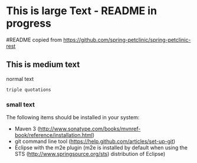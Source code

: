 # This is large Text - README in progress
#README copied from https://github.com/spring-petclinic/spring-petclinic-rest
## This is medium text

normal text
```
triple quotations
```
### small text
The following items should be installed in your system:
* Maven 3 (http://www.sonatype.com/books/mvnref-book/reference/installation.html)
* git command line tool (https://help.github.com/articles/set-up-git)
* Eclipse with the m2e plugin (m2e is installed by default when using the STS (http://www.springsource.org/sts) distribution of Eclipse)
